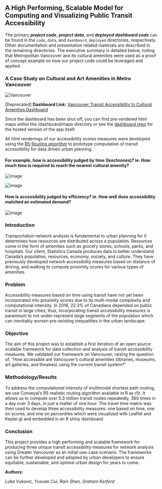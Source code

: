 ## A High Performing, Scalable Model for Computing and Visualizing Public Transit Accessibility

The primary ***project code***, ***project data***, and ***deployed dashboard code*** can be found in the `code`, `data`, and `dashboard_deployed` directories, respectively. Other documentation and presentation related materials are described in the remaining directories. The executive summary is detailed below, noting that Metropolitan Vancouver and its cultural amenities were used as a proof of concept example on how our project code could be leveraged and applied.

### A Case Study on Cultural and Art Amenities in Metro Vancouver

![Vancouver](https://vancouver.ca/images/cov/feature/skytrain-landing.jpg)

[Deprecated] **Dashboard Link:**  [Vancouver Transit Accessibility to Cultural Amenities Dashboard](https://van-transit-access2.herokuapp.com/)

Since the dashboard has been shut off, you can find pre-rendered html maps within the /dashboard/maps directoty or see the [dashboard repo](README.md) for the hosted version of the app itself.

All html renderings of our accessibility scores measures were developed using the [R5-Routing algorithm](https://ipeagit.github.io/r5r/) to prototype computation of transit accessibility for data driven urban planning.

#### **For example, how is accessibility judged by time (Isochrones)? ie. How much time is required to reach the nearest cultural amenity?**
![image](https://github.com/user-attachments/assets/ebbda2cc-00a8-4d29-81ac-e7049c980252)

![image](https://github.com/user-attachments/assets/2f27bbdc-358b-4b30-8146-38457ab17524)

#### **How is accessibility judged by efficiency? ie. How well does accessibility matched an estimated demand?**
![image](https://github.com/user-attachments/assets/d2d3a19b-4860-4dc9-ae28-db2fd9ec12a9)


### **Introduction**

Transportation network analysis is fundamental to urban planning for it determines how resources are distributed across a population. Resources come in the form of amenities such as grocery stores, schools, parks, and hospitals. Our client, Statistics Canada produces data to better understand Canada’s population, resources, economy, society, and culture. They have previously developed network accessibility measures based on distance of driving, and walking to compute proximity scores for various types of amenities.

### **Problem**

Accessibility measures based on time using transit have not yet been incorporated into proximity scores due to its multi-modal complexity and computational intensity. In 2016, 22.3% of Canadians depended on public transit in large cities; thus, incorporating transit accessibility measures is paramount to not under-represent large segments of the population which can inevitably worsen pre-existing inequalities in the urban landscape. 

### **Objective**

The aim of this project was to establish a first iteration of an open source scalable framework for data collection and analysis of transit accessibility measures. We validated our framework on Vancouver, raising the question of, “How accessible are Vancouver’s cultural amenities (libraries, museums, art galleries, and theatres) using the current transit system?”

### **Methodology/Results**

To address the computational intensity of multimodal shortest path routing, we use Conveyal’s R5 realistic routing algorithm available in R as r5r. It allows us to compute over 5.3 million transit routes repeatedly, 360 times in a day over 3 days, in just a matter of one hour. The travel time matrix was then used to develop three accessibility measures: one based on time, one on scores, and one on percentiles which were visualized with Leaflet and Kepler.gl and embedded in an R shiny dashboard. 

### **Conclusion**

This project provides a high performing and scalable framework for producing three unique transit accessibility measures for network analysis using Greater Vancouver as an initial use-case scenario. The frameworks can be further developed and adopted by urban developers to ensure equitable, sustainable, and optimal urban design for years to come.

**Authors:**

*Luka Vukovic, Yuxuan Cui, Rain Shen, Graham Kerford*
